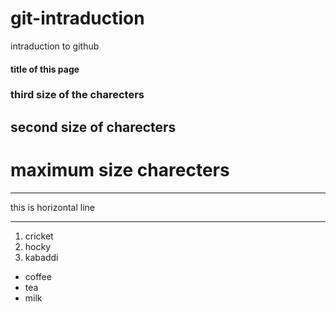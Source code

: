 # git-intraduction
intraduction to github
#### title of this page
### third size of the charecters
## second size of charecters
# maximum size charecters

***
this is horizontal line

***
1. cricket
2. hocky
3. kabaddi

- coffee
- tea
- milk

